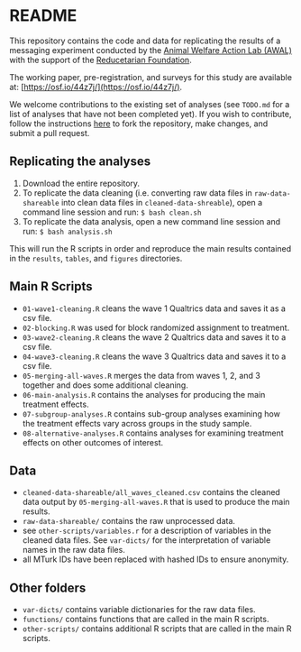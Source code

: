 # README

This repository contains the code and data for replicating the results of a messaging experiment conducted by the [Animal Welfare Action Lab (AWAL)](http://www.awalab.org) with the support of the [Reducetarian Foundation](http://reducetarian.org/lab/). 

The working paper, pre-registration, and surveys for this study are available at: [https://osf.io/44z7j/](https://osf.io/44z7j/).

We welcome contributions to the existing set of analyses (see `TODO.md` for a list of analyses that have not been completed yet). If you wish to contribute, follow the instructions [here](http://kbroman.org/github_tutorial/pages/fork.html) to fork the repository, make changes, and submit a pull request.

## Replicating the analyses

1. Download the entire repository.
2. To replicate the data cleaning (i.e. converting raw data files in `raw-data-shareable` into clean data files in `cleaned-data-shreable`), open a command line session and run: `$ bash clean.sh`
3. To replicate the data analysis, open a new command line session and run: `$ bash analysis.sh`

This will run the R scripts in order and reproduce the main results contained in the `results`, `tables`, and `figures` directories.

## Main R Scripts

* `01-wave1-cleaning.R` cleans the wave 1 Qualtrics data and saves it as a csv file.
* `02-blocking.R` was used for block randomized assignment to treatment.
* `03-wave2-cleaning.R` cleans the wave 2 Qualtrics data and saves it to a csv file.
* `04-wave3-cleaning.R` cleans the wave 3 Qualtrics data and saves it to a csv file.
* `05-merging-all-waves.R` merges the data from waves 1, 2, and 3 together and does some additional cleaning.
* `06-main-analysis.R` contains the analyses for producing the main treatment effects.
* `07-subgroup-analyses.R` contains sub-group analyses examining how the treatment effects vary across groups in the study sample.
* `08-alternative-analyses.R` contains analyses for examining treatment effects on other outcomes of interest.

## Data

* `cleaned-data-shareable/all_waves_cleaned.csv` contains the cleaned data output by `05-merging-all-waves.R` that is used to produce the main results.
* `raw-data-shareable/` contains the raw unprocessed data.
* see `other-scripts/variables.r` for a description of variables in the cleaned data files. See `var-dicts/` for the interpretation of variable names in the raw data files.
* all MTurk IDs have been replaced with hashed IDs to ensure anonymity.

## Other folders

* `var-dicts/` contains variable dictionaries for the raw data files.
* `functions/` contains functions that are called in the main R scripts.
* `other-scripts/` contains additional R scripts that are called in the main R scripts.
